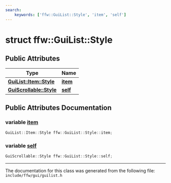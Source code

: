 ```yaml
---
search:
    keywords: ['ffw::GuiList::Style', 'item', 'self']
---
```


# struct ffw::GuiList::Style

## Public Attributes

|Type|Name|
|-----|-----|
|**[GuiList::Item::Style](structffw_1_1_gui_list_1_1_item_1_1_style.md)**|[**item**](structffw_1_1_gui_list_1_1_style.md#1aff18d0ff19451f07314a9b6eb44d3996)|
|**[GuiScrollable::Style](structffw_1_1_gui_scrollable_1_1_style.md)**|[**self**](structffw_1_1_gui_list_1_1_style.md#1aa4536de3e676b392a503167dc58c1379)|


## Public Attributes Documentation

### variable <a id="1aff18d0ff19451f07314a9b6eb44d3996" href="#1aff18d0ff19451f07314a9b6eb44d3996">item</a>

```cpp
GuiList::Item::Style ffw::GuiList::Style::item;
```



### variable <a id="1aa4536de3e676b392a503167dc58c1379" href="#1aa4536de3e676b392a503167dc58c1379">self</a>

```cpp
GuiScrollable::Style ffw::GuiList::Style::self;
```





----------------------------------------
The documentation for this class was generated from the following file: `include/ffw/gui/guilist.h`
